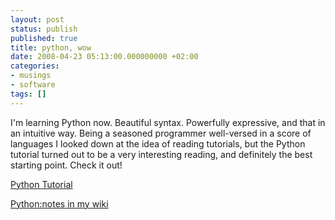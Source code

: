 ```yaml
---
layout: post
status: publish
published: true
title: python, wow
date: 2008-04-23 05:13:00.000000000 +02:00
categories:
- musings
- software
tags: []
---
```

I'm learning Python now. Beautiful syntax. Powerfully expressive, and that in an intuitive way. Being a seasoned programmer well-versed in a score of languages I looked down at the idea of reading tutorials, but the Python tutorial turned out to be a very interesting reading, and definitely the best starting point. Check it out!

[Python Tutorial](http://www.python.org/doc/current/tut/tut.html)

[Python:notes in my wiki](https://wiki.titan2x.com/index.php/Python:notes)
